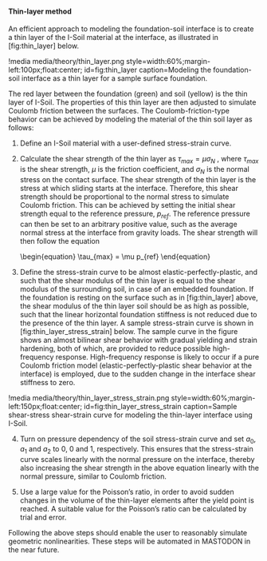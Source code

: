 #### Thin-layer method

An efficient approach to modeling the foundation-soil interface is to create a thin layer of the
I-Soil material at the interface, as illustrated in [fig:thin_layer] below.

!media media/theory/thin_layer.png
       style=width:60%;margin-left:100px;float:center;
       id=fig:thin_layer
       caption=Modeling the foundation-soil interface as a thin layer for a sample surface foundation.

The red layer between the foundation (green) and soil (yellow) is the thin layer of I-Soil. The
properties of this thin layer are then adjusted to simulate Coulomb friction between the
surfaces. The Coulomb-friction-type behavior can be achieved by modeling the material of the thin
soil layer as follows:

1. Define an I-Soil material with a user-defined stress-strain curve.

2. Calculate the shear strength of the thin layer as $\tau_{max}=\mu \sigma_N$ , where $\tau_{max}$
   is the shear strength, $\mu$ is the friction coefficient, and $\sigma_N$ is the normal stress on
   the contact surface. The shear strength of the thin layer is the stress at which sliding starts at
   the interface. Therefore, this shear strength should be proportional to the normal stress to
   simulate Coulomb friction. This can be achieved by setting the initial shear strength equal to the
   reference pressure, $p_{ref}$. The reference pressure can then be set to an arbitrary positive
   value, such as the average normal stress at the interface from gravity loads. The shear strength
   will then follow the equation

   \begin{equation}
   \tau_{max} = \mu p_{ref}
   \end{equation}

3. Define the stress-strain curve to be almost elastic-perfectly-plastic, and such that the shear
   modulus of the thin layer is equal to the shear modulus of the surrounding soil, in case of an
   embedded foundation. If the foundation is resting on the surface such as in [fig:thin_layer]
   above, the shear modulus of the thin layer soil should be as high as possible, such that the
   linear horizontal foundation stiffness is not reduced due to the presence of the thin layer. A
   sample stress-strain curve is shown in [fig:thin_layer_stress_strain] below. The sample curve in
   the figure shows an almost bilinear shear behavior with gradual yielding and strain hardening,
   both of which, are provided to reduce possible high-frequency response. High-frequency response is
   likely to occur if a pure Coulomb friction model (elastic-perfectly-plastic shear behavior at the
   interface) is employed, due to the sudden change in the interface shear stiffness to zero.

!media media/theory/thin_layer_stress_strain.png
       style=width:60%;margin-left:150px;float:center;
       id=fig:thin_layer_stress_strain
       caption=Sample shear-stress shear-strain curve for modeling the thin-layer interface using I-Soil.

4. Turn on pressure dependency of the soil stress-strain curve and set $a_0$, $a_1$ and $a_2$ to 0, 0
   and 1, respectively. This ensures that the stress-strain curve scales linearly with the normal
   pressure on the interface, thereby also increasing the shear strength in the above equation
   linearly with the normal pressure, similar to Coulomb friction.

5. Use a large value for the Poisson’s ratio, in order to avoid sudden changes in the volume of the
   thin-layer elements after the yield point is reached. A suitable value for the Poisson’s ratio can
   be calculated by trial and error.

Following the above steps should enable the user to reasonably simulate geometric
nonlinearities. These steps will be automated in MASTODON in the near future.
